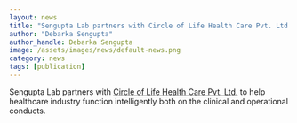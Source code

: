 ```yaml
---
layout: news
title: "Sengupta Lab partners with Circle of Life Health Care Pvt. Ltd."
author: "Debarka Sengupta"
author_handle: Debarka Sengupta
image: /assets/images/news/default-news.png
category: news
tags: [publication]
---
```


Sengupta Lab partners with [Circle of Life Health Care Pvt. Ltd.] to help healthcare industry function intelligently both on the clinical and operational conducts. 

[Circle of Life Health Care Pvt. Ltd.]: http://mycol.in
